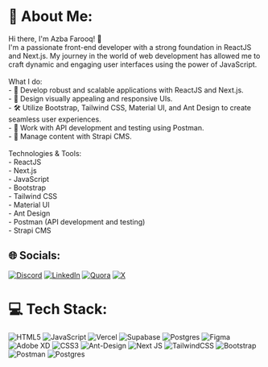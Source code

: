 # 💫 About Me:
Hi there, I'm Azba Farooq! 👋<br>I'm a passionate front-end developer with a strong foundation in ReactJS and Next.js. My journey in the world of web development has allowed me to craft dynamic and engaging user interfaces using the power of JavaScript.<br><br> What I do:<br>- 🚀 Develop robust and scalable applications with ReactJS and Next.js.<br>- 🎨 Design visually appealing and responsive UIs.<br>- 🛠 Utilize Bootstrap, Tailwind CSS, Material UI, and Ant Design to create seamless user experiences.<br>- 🧰 Work with API development and testing using Postman.<br>- 📄 Manage content with Strapi CMS.<br><br>Technologies & Tools:<br>- ReactJS<br>- Next.js<br>- JavaScript<br>- Bootstrap<br>- Tailwind CSS<br>- Material UI<br>- Ant Design<br>- Postman (API development and testing)<br>- Strapi CMS<br>


## 🌐 Socials:
[![Discord](https://img.shields.io/badge/Discord-%237289DA.svg?logo=discord&logoColor=white)](https://discord.gg/azbafarooq21) [![LinkedIn](https://img.shields.io/badge/LinkedIn-%230077B5.svg?logo=linkedin&logoColor=white)](https://linkedin.com/in/azbafarooq21) [![Quora](https://img.shields.io/badge/Quora-%23B92B27.svg?logo=Quora&logoColor=white)](https://quora.com/profile/azbafarooq21) [![X](https://img.shields.io/badge/X-black.svg?logo=X&logoColor=white)](https://x.com/azbafarooq21) 

# 💻 Tech Stack:
![HTML5](https://img.shields.io/badge/html5-%23E34F26.svg?style=for-the-badge&logo=html5&logoColor=white) ![JavaScript](https://img.shields.io/badge/javascript-%23323330.svg?style=for-the-badge&logo=javascript&logoColor=%23F7DF1E) ![Vercel](https://img.shields.io/badge/vercel-%23000000.svg?style=for-the-badge&logo=vercel&logoColor=white) ![Supabase](https://img.shields.io/badge/Supabase-3ECF8E?style=for-the-badge&logo=supabase&logoColor=white) ![Postgres](https://img.shields.io/badge/postgres-%23316192.svg?style=for-the-badge&logo=postgresql&logoColor=white) ![Figma](https://img.shields.io/badge/figma-%23F24E1E.svg?style=for-the-badge&logo=figma&logoColor=white) ![Adobe XD](https://img.shields.io/badge/Adobe%20XD-470137?style=for-the-badge&logo=Adobe%20XD&logoColor=#FF61F6) ![CSS3](https://img.shields.io/badge/css3-%231572B6.svg?style=for-the-badge&logo=css3&logoColor=white) ![Ant-Design](https://img.shields.io/badge/-AntDesign-%230170FE?style=for-the-badge&logo=ant-design&logoColor=white) ![Next JS](https://img.shields.io/badge/Next-black?style=for-the-badge&logo=next.js&logoColor=white) ![TailwindCSS](https://img.shields.io/badge/tailwindcss-%2338B2AC.svg?style=for-the-badge&logo=tailwind-css&logoColor=white) ![Bootstrap](https://img.shields.io/badge/bootstrap-%238511FA.svg?style=for-the-badge&logo=bootstrap&logoColor=white) ![Postman](https://img.shields.io/badge/Postman-FF6C37?style=for-the-badge&logo=postman&logoColor=white) ![Postgres](https://img.shields.io/badge/postgres-%23316192.svg?style=for-the-badge&logo=postgresql&logoColor=white)


<!-- Proudly created with GPRM ( https://gprm.itsvg.in ) -->
